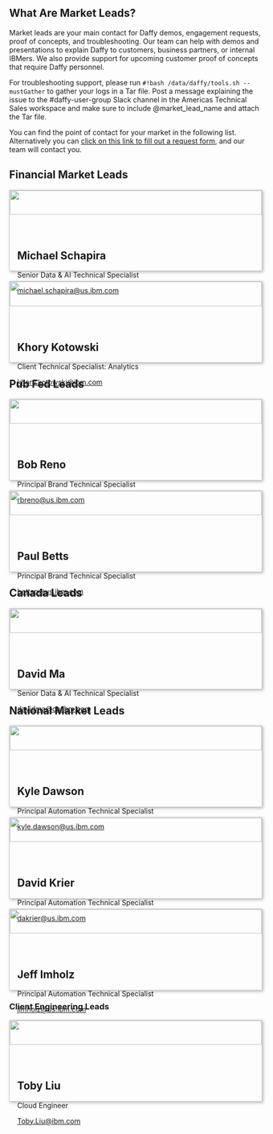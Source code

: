 
<script>
  document.title = "Daffy Markets";
</script>
<style>
.market-grid { 
  display: grid;
  grid-template-columns: repeat(auto-fill, minmax(270px, 1fr));
  /* grid-template-rows: 50%; */
  /* grid-auto-rows: 1fr; */
  grid-gap: 20px;
  align-items: stretch;
  }

.market-card {
  border: 1px solid #ccc;
  box-shadow: 2px 2px 6px 0px  rgba(0,0,0,0.3);
}

.market-grid img {
  width: 100%;
  height: 55%;
}

.market-inner-container {
  padding: 0 15px 20px;
}
</style>

## **What Are Market Leads?**
Market leads are your main contact for Daffy demos, engagement requests, proof of concepts, and troubleshooting. Our team can help with demos and presentations to explain Daffy to customers, business partners, or internal IBMers. We also provide support for upcoming customer proof of concepts that require Daffy personnel.

For troubleshooting support, please run `#!bash /data/daffy/tools.sh --mustGather` to gather your logs in a Tar file. Post a message explaining the issue to the #daffy-user-group Slack channel in the Americas Technical Sales workspace and make sure to include @market_lead_name and attach the Tar file.

You can find the point of contact for your market in the following list. Alternatively you can [click on this link to fill out a request form](https://w3.ibm.com/w3publisher/daffy/request-forms), and our team will contact you.

## **Financial Market Leads**
<div class="market-grid">
  <div class="market-card">
    <img src="../images/michael-schapira.jpg">
    <div class="market-inner-container">
        <h2>Michael Schapira</h2>
        <p>Senior Data & AI Technical Specialist</p>
        <a href="michael.schapira@us.ibm.com">michael.schapira@us.ibm.com</a>
    </div>
  </div>

  <div class="market-card">
    <img src="../images/khory-kotowski.jpeg">
    <div class="market-inner-container">
        <h2>Khory Kotowski</h2>
        <p>Client Technical Specialist: Analytics</p>
        <a href="khory.kotowski@ibm.com">khory.kotowski@ibm.com</a>
    </div>
  </div>
</div>

<!-- ## **Industry Market Leads** -->


## Pub Fed Leads
<div class="market-grid">
  <div class="market-card">
    <img src="../images/bob-reno.jpeg">
    <div class="market-inner-container">
        <h2>Bob Reno</h2>
        <p>Principal Brand Technical Specialist</p>
        <a href="rbreno@us.ibm.com">rbreno@us.ibm.com</a>
    </div>
  </div>

  <div class="market-card">
    <img src="../images/paul-betts.jpeg">
    <div class="market-inner-container">
        <h2>Paul Betts</h2>
        <p>Principal Brand Technical Specialist</p>
        <a href="bettsp@us.ibm.com">bettsp@us.ibm.com</a>
    </div>
  </div>
</div>

## Canada Leads
<div class="market-grid">
  <div class="market-card">
    <img src="../images/david-ma.jpeg">
    <div class="market-inner-container">
        <h2>David Ma</h2>
        <p>Senior Data & AI Technical Specialist</p>
        <a href="davidma@ca.ibm.com">davidma@ca.ibm.com</a>
    </div>
  </div>
</div>

<!-- ## Latin America Market Leads
<div class="market-grid">
  <div class="market-card">
    <img src="../images/BobReno.jpeg">
    <div class="market-inner-container">
        <h2>Luis Chaves</h2>
        <p>Senior Data and AI Technical Specialist</p>
        <a href="lchaves@br.ibm.com">lchaves@br.ibm.com</a>
    </div>
  </div>

  <div class="market-card">
    <img src="../images/SamvitRoy.png">
    <div class="market-inner-container">
        <h2>Mariso Campos</h2>
        <p>Advisory Data & AI Technical Specialist</p>
        <a href="mgonzalezcampos@ibm.com">mgonzalezcampos@ibm.com</a>
    </div>
  </div>

  <div class="market-card">
    <img src="../images/KhoryKotowski.jpeg">
    <div class="market-inner-container">
        <h2>Jose Aguirre</h2>
        <p>Senior Data & AI Technical Specialist</p>
        <a href="bettsp@us.ibm.com">bettsp@us.ibm.com</a>
    </div>
  </div>

  <div class="market-card">
    <img src="../images/KhoryKotowski.jpeg">
    <div class="market-inner-container">
        <h2>Diego Sanchez</h2>
        <p>Senior Data & AI Technical Specialist</p>
        <a href="bettsp@us.ibm.com">bettsp@us.ibm.com</a>
    </div>
  </div>

  <div class="market-card">
    <img src="../images/KhoryKotowski.jpeg">
    <div class="market-inner-container">
        <h2>German Alfsen</h2>
        <p>Senior Data & AI Technical Specialist</p>
        <a href="bettsp@us.ibm.com">bettsp@us.ibm.com</a>
    </div>
  </div>

  <div class="market-card">
    <img src="../images/KhoryKotowski.jpeg">
    <div class="market-inner-container">
        <h2>Sidnei Moreira</h2>
        <p>Senior Data & AI Technical Specialist</p>
        <a href="bettsp@us.ibm.com">bettsp@us.ibm.com</a>
    </div>
  </div>

  <div class="market-card">
    <img src="../images/KhoryKotowski.jpeg">
    <div class="market-inner-container">
        <h2>Virginia Malca</h2>
        <p>Senior Data & AI Technical Specialist</p>
        <a href="bettsp@us.ibm.com">bettsp@us.ibm.com</a>
    </div>
  </div>
</div> -->

## **National Market Leads**
<div class="market-grid">
  <div class="market-card">
    <img src="../images/kyle-dawson.jpeg">
    <div class="market-inner-container">
        <h2>Kyle Dawson</h2>
        <p>Principal Automation Technical Specialist</p>
        <a href="kyle.dawson@us.ibm.com">kyle.dawson@us.ibm.com</a>
    </div>
  </div>

  <div class="market-card">
    <img src="../images/david-krier.jpeg">
    <div class="market-inner-container">
        <h2>David Krier</h2>
        <p>Principal Automation Technical Specialist</p>
        <a href="dakrier@us.ibm.com">dakrier@us.ibm.com</a>
    </div>
  </div>

  <div class="market-card">
    <img src="../images/jeff-imholz.jpg">
    <div class="market-inner-container">
        <h2>Jeff Imholz</h2>
        <p>Principal Automation Technical Specialist</p>
        <a href="jimholz@us.ibm.com">jimholz@us.ibm.com</a>
    </div>
  </div>
</div>

### **Client Engineering Leads**
<div class="market-grid">
  <div class="market-card">
    <img src="../images/toby-liu.jpg">
    <div class="market-inner-container">
        <h2>Toby Liu</h2>
        <p>Cloud Engineer</p>
        <a href="Toby.Liu@ibm.com">Toby.Liu@ibm.com</a>
    </div>
  </div>
</div>